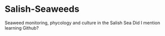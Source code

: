 # Salish-Seaweeds
Seaweed monitoring, phycology and culture in the Salish Sea
Did I mention learning Github?
